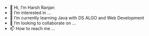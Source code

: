 - 👋 Hi, I’m Harsh Ranjan
- 👀 I’m interested in ...
- 🌱 I’m currently learning Java with DS ALGO and Web Development
- 💞️ I’m looking to collaborate on ...
- 📫 How to reach me ...

<!---
Harsh-620/Harsh-620 is a ✨ special ✨ repository because its `README.md` (this file) appears on your GitHub profile.
You can click the Preview link to take a look at your changes.
--->
